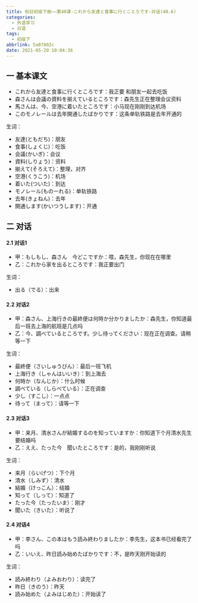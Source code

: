 ```yaml
---
title: 标日初级下册——第40课-これから友達と食事に行くことろです-对话(40.6)
categories:
  - 外语学习
  - 日语
tags:
  - 初级下
abbrlink: 5a07802c
date: 2021-05-20 10:04:38
---
```

## 一 基本课文

* これから友達と食事に行くところです：我正要 和朋友一起去吃饭
* 森さんは会議の資料を揃えているところです：森先生正在整理会议资料
* 馬さんは、今、空港に着いたところです：小马现在刚刚到达机场
* このモノレールは去年開通したばかりです：这条单轨铁路是去年开通的

<!--more-->

生词：

* 友達(ともだち)：朋友 
* 食事(しょくじ)：吃饭
* 会議(かいぎ)：会议
* 資料(しりょう)：资料
* 揃えて(そろえて)：整理，对齐
* 空港(くうこう)：机场
* 着いた(ついた)：到达
* モノレール(ものーれる)：单轨铁路
* 去年(きょねん)：去年
* 開通します(かいつうします)：开通

## 二 对话

####  2.1 对话1

* 甲：もしもし、森さん　今どこですか：喂，森先生，你现在在哪里
* 乙：これから家を出るところです：我正要出门

生词：

* 出る（でる）：出来

####  2.2 对话2

* 甲：森さん、上海行きの最終便は何時か分かりましたか：森先生，你知道最后一班去上海的航班是几点吗
* 乙：今、調べているところです。少し待ってください：现在正在调查。请稍等一下

生词：

* 最終便（さいしゅうびん）：最后一班飞机
* 上海行き（しゃんはいいき）：到上海去
* 何時か（なんじか）：什么时候
* 調べている（しらべている）：正在调查
* 少し（すこし）：一点点
* 待って（まって）：请等一下

#### 2.3 对话3

* 甲：来月、清水さんが結婚するのを知っていますか：你知道下个月清水先生要结婚吗
* 乙：ええ、たった今　聞いたところです：是的，我刚刚听说

生词：

* 来月（らいげつ）：下个月
* 清水（しみず）：清水
* 結婚（けっこん）：结婚
* 知って（しって）：知道了
* たった今（たったいま）：刚才
* 聞いた（きいた）：听说了

#### 2.4 对话4

* 甲：李さん、この本はもう読み終わりましたか：李先生，这本书已经看完了吗
* 乙：いいえ、昨日読み始めたばかりです：不，是昨天刚开始读的

生词：

* 読み終わり（よみおわり）：读完了
* 昨日（きのう）：昨天
* 読み始めた（よみはじめた）：开始读了
